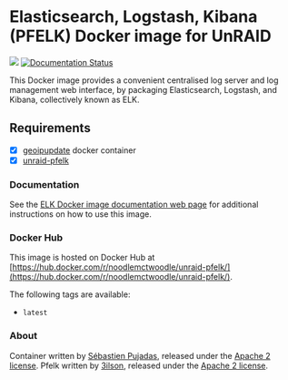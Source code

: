 # Elasticsearch, Logstash, Kibana (PFELK) Docker image for UnRAID

[![](https://images.microbadger.com/badges/image/sebp/elk.svg)](https://microbadger.com/images/sebp/elk "Get your own image badge on microbadger.com") [![Documentation Status](https://readthedocs.org/projects/elk-docker/badge/?version=latest)](http://elk-docker.readthedocs.io/?badge=latest)

This Docker image provides a convenient centralised log server and log management web interface, by packaging Elasticsearch, Logstash, and Kibana, collectively known as ELK.

## Requirements

- [x] [geoipupdate](https://hub.docker.com/r/maxmindinc/geoipupdate/) docker container
- [x] [unraid-pfelk](https://hub.docker.com/r/noodlemctwoodle/unraid-pfelk)

### Documentation

See the [ELK Docker image documentation web page](http://elk-docker.readthedocs.io/) for additional instructions on how to use this image.

### Docker Hub

This image is hosted on Docker Hub at [https://hub.docker.com/r/noodlemctwoodle/unraid-pfelk/](https://hub.docker.com/r/noodlemctwoodle/unraid-pfelk/).

The following tags are available:

- `latest`

### About

Container written by [Sébastien Pujadas](https://pujadas.net), released under the [Apache 2 license](https://www.apache.org/licenses/LICENSE-2.0).
Pfelk written by [3ilson](https://github.com/3ilson), released under the [Apache 2 license](https://www.apache.org/licenses/LICENSE-2.0).
